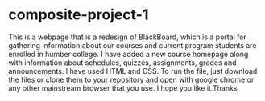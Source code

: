 # composite-project-1

This is a webpage that is a redesign of BlackBoard, which is a portal for gathering information about our courses and current program students are enrolled in humber college. 
I have added a new course homepage along with information about schedules, quizzes, assignments, grades and announcements.
I have used HTML and CSS.
To run the file, just download the files or clone them to your repository and open with google chrome or any other mainstream browser that you use.
I hope you like it.Thanks. 
